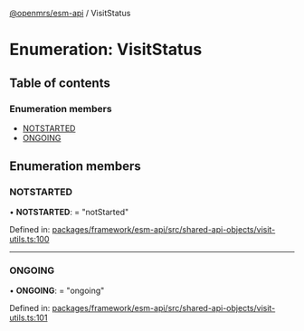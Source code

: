 [@openmrs/esm-api](../API.md) / VisitStatus

# Enumeration: VisitStatus

## Table of contents

### Enumeration members

- [NOTSTARTED](visitstatus.md#notstarted)
- [ONGOING](visitstatus.md#ongoing)

## Enumeration members

### NOTSTARTED

• **NOTSTARTED**: = "notStarted"

Defined in: [packages/framework/esm-api/src/shared-api-objects/visit-utils.ts:100](https://github.com/openmrs/openmrs-esm-core/blob/master/packages/framework/esm-api/src/shared-api-objects/visit-utils.ts#L100)

___

### ONGOING

• **ONGOING**: = "ongoing"

Defined in: [packages/framework/esm-api/src/shared-api-objects/visit-utils.ts:101](https://github.com/openmrs/openmrs-esm-core/blob/master/packages/framework/esm-api/src/shared-api-objects/visit-utils.ts#L101)
